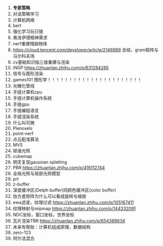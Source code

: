 1. **专家策略**
2. 对话策略学习
3. 计算机网络
5. bert
8. 强化学习玩只狼
12. 弗洛伊德精神需求
14. nerf重建残缺物体
17. https://cloud.tencent.com/developer/article/2146989 总结，gram矩阵与马尔科夫场
19. cv基础知识指三维重建与渲染
22. iNGP https://zhuanlan.zhihu.com/p/631284285
24. 信号与图形渲染
25. games101 图形学！！！！！！！！！！！！！！！！！！！！！！
27. 光栅化管线
28. 手搓计算机cpu
29. 手搓计算机操作系统
30. 手搓gpu
31. 手搓编程语言
32. 手搓渲染系统
33. 什么叫可微
34. Plenoxels
35. point-nerf
36. 点云配准算法
37. MVS
38. 球谐光照
39. cubemap
41. 明天复现gaussian splatting
42. PBR https://zhuanlan.zhihu.com/p/416112744
43. 全局光照与局部光照模型
44. prt
45. z-buffer
46. 深度缓冲区(Detph buffer)同颜色缓冲区(color buffer)
47. 协方差矩阵为什么可以看成旋转与缩放
48. ewa滤波，纹理过滤 https://zhuanlan.zhihu.com/p/105167411
49. 纹理映射与mipmap https://zhuanlan.zhihu.com/p/144332091
50. NDC坐标，窗口坐标，世界坐标
51. 瓦片渲染TBR https://zhuanlan.zhihu.com/p/654389634
52. 未来有帮助：计算机组成原理，数据结构
53. zero-123
54. 阿尔法混合